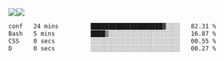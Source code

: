 <div style="display: flex; flex-direction: row;">
<img style="height: auto; width: auto;" class="img" src="https://raw.githubusercontent.com/blazepp/github-stats/master/generated/overview.svg#gh-dark-mode-only" />
<img style="height: auto; width: auto;" class="img" src="https://raw.githubusercontent.com/blazepp/github-stats/master/generated/languages.svg#gh-dark-mode-only" />
</div>

<div style="display: flex; flex-direction: row;">
<!--START_SECTION:waka-->

```txt
conf   24 mins         ████████████████████▓░░░░   82.31 %
Bash   5 mins          ████▒░░░░░░░░░░░░░░░░░░░░   16.87 %
CSS    0 secs          ░░░░░░░░░░░░░░░░░░░░░░░░░   00.55 %
D      0 secs          ░░░░░░░░░░░░░░░░░░░░░░░░░   00.27 %
```

<!--END_SECTION:waka-->
</div>
